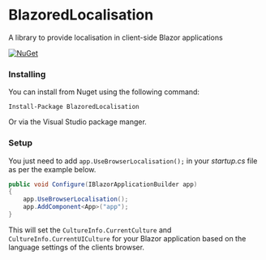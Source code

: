# BlazoredLocalisation
A library to provide localisation in client-side Blazor applications

[![NuGet](https://img.shields.io/nuget/v/BlazoredLocalisation.svg?style=flat-square)](https://www.nuget.org/packages/BlazoredLocalisation/)

### Installing

You can install from Nuget using the following command:

`Install-Package BlazoredLocalisation`

Or via the Visual Studio package manger.

### Setup

You just need to add `app.UseBrowserLocalisation();` in your _startup.cs_ file as per the example below.

```c#
public void Configure(IBlazorApplicationBuilder app)
{
    app.UseBrowserLocalisation();
    app.AddComponent<App>("app");
}
``` 

This will set the `CultureInfo.CurrentCulture` and `CultureInfo.CurrentUICulture` for your Blazor application based on the language settings of the clients browser.